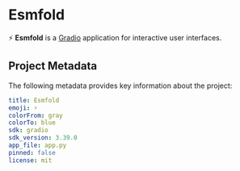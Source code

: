 # Esmfold

⚡ **Esmfold** is a [Gradio](https://www.gradio.app/) application for interactive user interfaces.

## Project Metadata

The following metadata provides key information about the project:

```yaml
title: Esmfold
emoji: ⚡
colorFrom: gray
colorTo: blue
sdk: gradio
sdk_version: 3.39.0
app_file: app.py
pinned: false
license: mit
